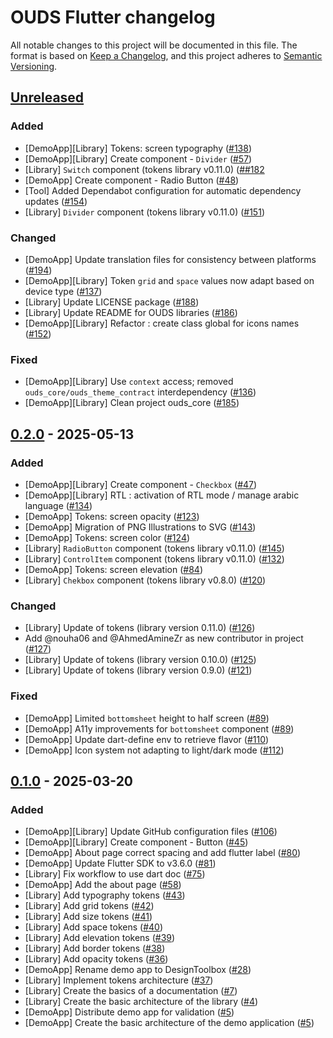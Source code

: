 # OUDS Flutter changelog

All notable changes to this project will be documented in this file.
The format is based on [Keep a Changelog](https://keepachangelog.com/en/1.0.0/),
and this project adheres to [Semantic Versioning](https://semver.org/spec/v2.0.0.html).

## [Unreleased](https://github.com/Orange-OpenSource/ouds-flutter/compare/0.2.0...develop)

### Added
- [DemoApp][Library] Tokens: screen typography ([#138](https://github.com/Orange-OpenSource/ouds-flutter/issues/138))
- [DemoApp][Library] Create component - `Divider` ([#57](https://github.com/Orange-OpenSource/ouds-flutter/issues/57))
- [Library] `Switch` component (tokens library v0.11.0) ([##182](https://github.com/Orange-OpenSource/ouds-flutter/issues/#182)
- [DemoApp] Create component - Radio Button ([#48](https://github.com/Orange-OpenSource/ouds-flutter/issues/48))
- [Tool] Added Dependabot configuration for automatic dependency updates ([#154](https://github.com/Orange-OpenSource/ouds-flutter/issues/154))
- [Library] `Divider` component (tokens library v0.11.0) ([#151](https://github.com/Orange-OpenSource/ouds-flutter/issues/151))

### Changed
- [DemoApp] Update translation files for consistency between platforms ([#194](https://github.com/Orange-OpenSource/ouds-flutter/issues/194))
- [DemoApp][Library] Token `grid` and `space` values now adapt based on device type ([#137](https://github.com/Orange-OpenSource/ouds-flutter/issues/137))
- [Library] Update LICENSE package ([#188](https://github.com/Orange-OpenSource/ouds-flutter/issues/188))
- [Library] Update README for OUDS libraries ([#186](https://github.com/Orange-OpenSource/ouds-flutter/issues/186))
- [DemoApp][Library] Refactor : create class global for icons names ([#152](https://github.com/Orange-OpenSource/ouds-flutter/issues/152))

### Fixed

- [DemoApp][Library] Use `context` access; removed `ouds_core/ouds_theme_contract` interdependency ([#136](https://github.com/Orange-OpenSource/ouds-flutter/issues/136))
- [DemoApp][Library] Clean project ouds_core ([#185](https://github.com/Orange-OpenSource/ouds-flutter/issues/185))

## [0.2.0](https://github.com/Orange-OpenSource/ouds-flutter/compare/0.1.0...0.2.0) - 2025-05-13

### Added

- [DemoApp][Library] Create component - `Checkbox` ([#47](https://github.com/Orange-OpenSource/ouds-flutter/issues/47))
- [DemoApp][Library] RTL : activation of RTL mode / manage arabic language ([#134](https://github.com/Orange-OpenSource/ouds-flutter/issues/134))
- [DemoApp] Tokens: screen opacity ([#123](https://github.com/Orange-OpenSource/ouds-flutter/issues/84))
- [DemoApp] Migration of PNG Illustrations to SVG ([#143](https://github.com/Orange-OpenSource/ouds-flutter/issues/143))
- [DemoApp] Tokens: screen color ([#124](https://github.com/Orange-OpenSource/ouds-flutter/issues/124))
- [Library] `RadioButton` component (tokens library v0.11.0) ([#145](https://github.com/Orange-OpenSource/ouds-flutter/issues/145))
- [Library] `ControlItem` component (tokens library v0.11.0) ([#132](https://github.com/Orange-OpenSource/ouds-flutter/issues/132))
- [DemoApp] Tokens: screen elevation ([#84](https://github.com/Orange-OpenSource/ouds-flutter/issues/84))
- [Library] `Chekbox` component (tokens library v0.8.0) ([#120](https://github.com/Orange-OpenSource/ouds-flutter/issues/120))

### Changed

- [Library] Update of tokens (library version 0.11.0) ([#126](https://github.com/Orange-OpenSource/ouds-flutter/issues/126))
- Add @nouha06 and @AhmedAmineZr as new contributor in project ([#127](https://github.com/Orange-OpenSource/ouds-flutter/issues/127))
- [Library] Update of tokens (library version 0.10.0) ([#125](https://github.com/Orange-OpenSource/ouds-flutter/issues/125))
- [Library] Update of tokens (library version 0.9.0) ([#121](https://github.com/Orange-OpenSource/ouds-flutter/issues/121))

### Fixed

- [DemoApp] Limited `bottomsheet` height to half screen ([#89](https://github.com/Orange-OpenSource/ouds-flutter/issues/89))
- [DemoApp] A11y improvements for `bottomsheet` component ([#89](https://github.com/Orange-OpenSource/ouds-flutter/issues/89))
- [DemoApp] Update dart-define env to retrieve flavor ([#110](https://github.com/Orange-OpenSource/ouds-flutter/issues/110))
- [DemoApp] Icon system not adapting to light/dark mode ([#112](https://github.com/Orange-OpenSource/ouds-flutter/issues/112))

## [0.1.0](https://github.com/Orange-OpenSource/ouds-flutter/compare/0.0.0...0.1.0) - 2025-03-20

### Added

- [DemoApp][Library] Update GitHub configuration files ([#106](https://github.com/Orange-OpenSource/ouds-flutter/issues/106))
- [DemoApp][Library] Create component - Button ([#45](https://github.com/Orange-OpenSource/ouds-flutter/issues/45))
- [DemoApp] About page correct spacing and add flutter label ([#80](https://github.com/Orange-OpenSource/ouds-flutter/issues/80))
- [DemoApp] Update Flutter SDK to v3.6.0 ([#81](https://github.com/Orange-OpenSource/ouds-flutter/issues/81))
- [Library] Fix workflow to use dart doc ([#75](https://github.com/Orange-OpenSource/ouds-flutter/issues/75))
- [DemoApp] Add the about page ([#58](https://github.com/Orange-OpenSource/ouds-flutter/issues/58))
- [Library] Add typography tokens ([#43](https://github.com/Orange-OpenSource/ouds-flutter/issues/43))
- [Library] Add grid tokens ([#42](https://github.com/Orange-OpenSource/ouds-flutter/issues/42))
- [Library] Add size tokens ([#41](https://github.com/Orange-OpenSource/ouds-flutter/issues/41))
- [Library] Add space tokens ([#40](https://github.com/Orange-OpenSource/ouds-flutter/issues/40))
- [Library] Add elevation tokens ([#39](https://github.com/Orange-OpenSource/ouds-flutter/issues/39))
- [Library] Add border tokens ([#38](https://github.com/Orange-OpenSource/ouds-flutter/issues/38))
- [Library] Add opacity tokens ([#36](https://github.com/Orange-OpenSource/ouds-flutter/issues/36))
- [DemoApp] Rename demo app to DesignToolbox ([#28](https://github.com/Orange-OpenSource/ouds-flutter/issues/28))
- [Library] Implement tokens architecture ([#37](https://github.com/Orange-OpenSource/ouds-flutter/issues/37))
- [Library] Create the basics of a documentation ([#7](https://github.com/Orange-OpenSource/ouds-flutter/issues/7))
- [Library] Create the basic architecture of the library ([#4](https://github.com/Orange-OpenSource/ouds-flutter/issues/4))
- [DemoApp] Distribute demo app for validation ([#5](https://github.com/Orange-OpenSource/ouds-flutter/issues/13))
- [DemoApp] Create the basic architecture of the demo application ([#5](https://github.com/Orange-OpenSource/ouds-flutter/issues/5))
